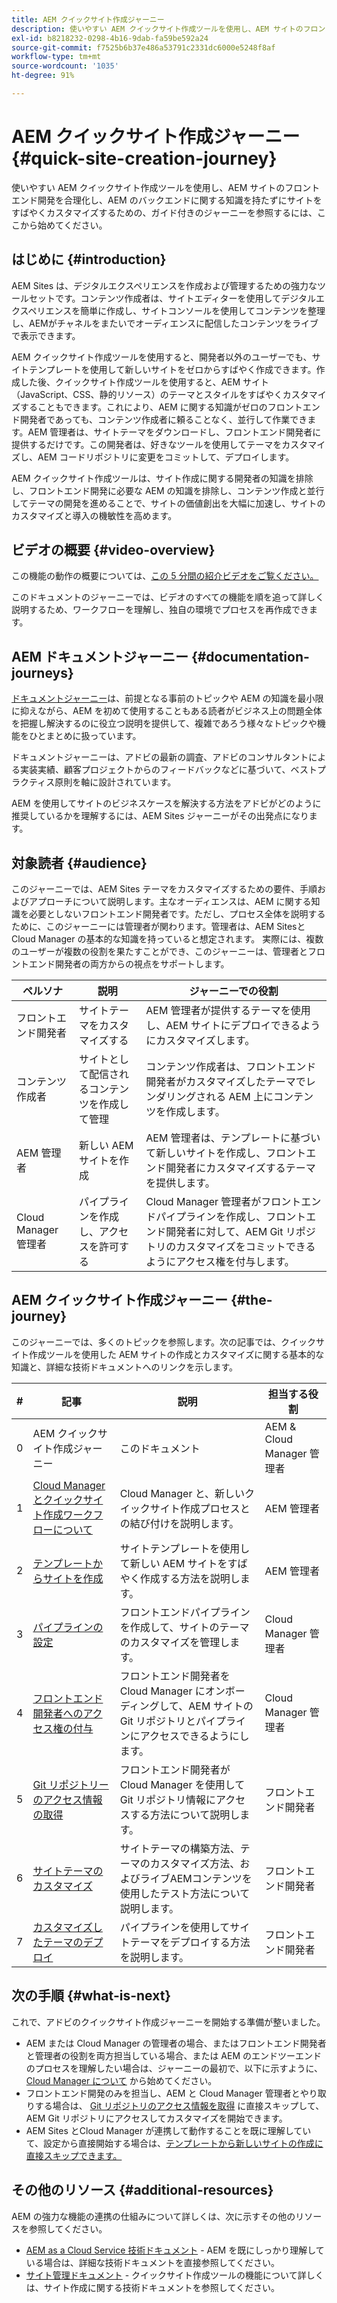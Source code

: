 ```yaml
---
title: AEM クイックサイト作成ジャーニー
description: 使いやすい AEM クイックサイト作成ツールを使用し、AEM サイトのフロントエンド開発を合理化し、AEM のバックエンドに関する知識を持たずにサイトをすばやくカスタマイズするための、ガイド付きのジャーニーを参照するには、ここから始めてください。
exl-id: b8218232-0298-4b16-9dab-fa59be592a24
source-git-commit: f7525b6b37e486a53791c2331dc6000e5248f8af
workflow-type: tm+mt
source-wordcount: '1035'
ht-degree: 91%

---
```


# AEM クイックサイト作成ジャーニー {#quick-site-creation-journey}

使いやすい AEM クイックサイト作成ツールを使用し、AEM サイトのフロントエンド開発を合理化し、AEM のバックエンドに関する知識を持たずにサイトをすばやくカスタマイズするための、ガイド付きのジャーニーを参照するには、ここから始めてください。

## はじめに {#introduction}

AEM Sites は、デジタルエクスペリエンスを作成および管理するための強力なツールセットです。コンテンツ作成者は、サイトエディターを使用してデジタルエクスペリエンスを簡単に作成し、サイトコンソールを使用してコンテンツを整理し、AEMがチャネルをまたいでオーディエンスに配信したコンテンツをライブで表示できます。

AEM クイックサイト作成ツールを使用すると、開発者以外のユーザーでも、サイトテンプレートを使用して新しいサイトをゼロからすばやく作成できます。作成した後、クイックサイト作成ツールを使用すると、AEM サイト（JavaScript、CSS、静的リソース）のテーマとスタイルをすばやくカスタマイズすることもできます。これにより、AEM に関する知識がゼロのフロントエンド開発者であっても、コンテンツ作成者に頼ることなく、並行して作業できます。AEM 管理者は、サイトテーマをダウンロードし、フロントエンド開発者に提供するだけです。この開発者は、好きなツールを使用してテーマをカスタマイズし、AEM コードリポジトリに変更をコミットして、デプロイします。

AEM クイックサイト作成ツールは、サイト作成に関する開発者の知識を排除し、フロントエンド開発に必要な AEM の知識を排除し、コンテンツ作成と並行してテーマの開発を進めることで、サイトの価値創出を大幅に加速し、サイトのカスタマイズと導入の機敏性を高めます。

## ビデオの概要 {#video-overview}

この機能の動作の概要については、[この 5 分間の紹介ビデオをご覧ください。](https://www.youtube.com/watch?v=NQeQ1jZ7ZBw)

このドキュメントのジャーニーでは、ビデオのすべての機能を順を追って詳しく説明するため、ワークフローを理解し、独自の環境でプロセスを再作成できます。

## AEM ドキュメントジャーニー {#documentation-journeys}

[ドキュメントジャーニー](/help/journey-documentation/documentation-journeys.md)は、前提となる事前のトピックや AEM の知識を最小限に抑えながら、AEM を初めて使用することもある読者がビジネス上の問題全体を把握し解決するのに役立つ説明を提供して、複雑であろう様々なトピックや機能をひとまとめに扱っています。

ドキュメントジャーニーは、アドビの最新の調査、アドビのコンサルタントによる実装実績、顧客プロジェクトからのフィードバックなどに基づいて、ベストプラクティス原則を軸に設計されています。

AEM を使用してサイトのビジネスケースを解決する方法をアドビがどのように推奨しているかを理解するには、AEM Sites ジャーニーがその出発点になります。

## 対象読者 {#audience}

このジャーニーでは、AEM Sites テーマをカスタマイズするための要件、手順およびアプローチについて説明します。主なオーディエンスは、AEM に関する知識を必要としないフロントエンド開発者です。ただし、プロセス全体を説明するために、このジャーニーには管理者が関わります。管理者は、AEM Sitesと Cloud Manager の基本的な知識を持っていると想定されます。 実際には、複数のユーザーが複数の役割を果たすことができ、このジャーニーは、管理者とフロントエンド開発者の両方からの視点をサポートします。

| ペルソナ | 説明 | ジャーニーでの役割 |
|---|---|---|
| フロントエンド開発者 | サイトテーマをカスタマイズする | AEM 管理者が提供するテーマを使用し、AEM サイトにデプロイできるようにカスタマイズします。 |
| コンテンツ作成者 | サイトとして配信されるコンテンツを作成して管理 | コンテンツ作成者は、フロントエンド開発者がカスタマイズしたテーマでレンダリングされる AEM 上にコンテンツを作成します。 |
| AEM 管理者 | 新しい AEM サイトを作成 | AEM 管理者は、テンプレートに基づいて新しいサイトを作成し、フロントエンド開発者にカスタマイズするテーマを提供します。 |
| Cloud Manager 管理者 | パイプラインを作成し、アクセスを許可する | Cloud Manager 管理者がフロントエンドパイプラインを作成し、フロントエンド開発者に対して、AEM Git リポジトリのカスタマイズをコミットできるようにアクセス権を付与します。 |

## AEM クイックサイト作成ジャーニー {#the-journey}

このジャーニーでは、多くのトピックを参照します。次の記事では、クイックサイト作成ツールを使用した AEM サイトの作成とカスタマイズに関する基本的な知識と、詳細な技術ドキュメントへのリンクを示します。

| # | 記事 | 説明 | 担当する役割 |
|---|---|---|--|
| 0 | AEM クイックサイト作成ジャーニー | このドキュメント | AEM &amp; Cloud Manager 管理者 |
| 1 | [Cloud Manager とクイックサイト作成ワークフローについて](cloud-manager.md) | Cloud Manager と、新しいクイックサイト作成プロセスとの結び付けを説明します。 | AEM 管理者 |
| 2 | [テンプレートからサイトを作成](create-site.md) | サイトテンプレートを使用して新しい AEM サイトをすばやく作成する方法を説明します。 | AEM 管理者 |
| 3 | [パイプラインの設定](pipeline-setup.md) | フロントエンドパイプラインを作成して、サイトのテーマのカスタマイズを管理します。 | Cloud Manager 管理者 |
| 4 | [フロントエンド開発者へのアクセス権の付与](grant-access.md) | フロントエンド開発者を Cloud Manager にオンボーディングして、AEM サイトの Git リポジトリとパイプラインにアクセスできるようにします。 | Cloud Manager 管理者 |
| 5 | [Git リポジトリーのアクセス情報の取得](retrieve-access.md) | フロントエンド開発者が Cloud Manager を使用して Git リポジトリ情報にアクセスする方法について説明します。 | フロントエンド開発者 |
| 6 | [サイトテーマのカスタマイズ](customize-theme.md) | サイトテーマの構築方法、テーマのカスタマイズ方法、およびライブAEMコンテンツを使用したテスト方法について説明します。 | フロントエンド開発者 |
| 7 | [カスタマイズしたテーマのデプロイ](deploy-theme.md) | パイプラインを使用してサイトテーマをデプロイする方法を説明します。 | フロントエンド開発者 |

## 次の手順 {#what-is-next}

これで、アドビのクイックサイト作成ジャーニーを開始する準備が整いました。

* AEM または Cloud Manager の管理者の場合、またはフロントエンド開発者と管理者の役割を両方担当している場合、または AEM のエンドツーエンドのプロセスを理解したい場合は、ジャーニーの最初で、以下に示すように、 [Cloud Manager について](cloud-manager.md) から始めてください。
* フロントエンド開発のみを担当し、AEM と Cloud Manager 管理者とやり取りする場合は、 [Git リポジトリのアクセス情報を取得](retrieve-access.md) に直接スキップして、AEM Git リポジトリにアクセスしてカスタマイズを開始できます。
* AEM Sites とCloud Manager が連携して動作することを既に理解していて、設定から直接開始する場合は、[テンプレートから新しいサイトの作成に直接スキップできます。](create-site.md)

## その他のリソース {#additional-resources}

AEM の強力な機能の連携の仕組みについて詳しくは、次に示すその他のリソースを参照してください。

* [AEM as a Cloud Service 技術ドキュメント](https://experienceleague.adobe.com/docs/experience-manager-cloud-service.html?lang=ja) - AEM を既にしっかり理解している場合は、詳細な技術ドキュメントを直接参照してください。
* [サイト管理ドキュメント](/help/sites-cloud/administering/site-creation/create-site.md) - クイックサイト作成ツールの機能について詳しくは、サイト作成に関する技術ドキュメントを参照してください。

